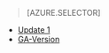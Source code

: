 > [AZURE.SELECTOR]
- [Update 1](../articles/storsimple/storsimple-virtual-device-u1.md)
- [GA-Version](../articles/storsimple/storsimple-virtual-device.md)



